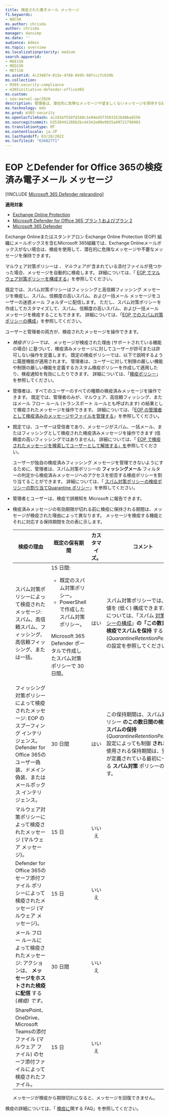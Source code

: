 ```yaml
---
title: 検疫された電子メール メッセージ
f1.keywords:
- NOCSH
ms.author: chrisda
author: chrisda
manager: dansimp
ms.date: ''
audience: Admin
ms.topic: overview
ms.localizationpriority: medium
search.appverid:
- MOE150
- MED150
- MET150
ms.assetid: 4c234874-015e-4768-8495-98fcccfc639b
ms.collection:
- M365-security-compliance
- m365initiative-defender-office365
ms.custom:
- seo-marvel-apr2020
description: 管理者は、潜在的に危険なメッセージや望ましくないメッセージを保持するExchange Online Protection (EOP) の検疫について学習できます。
ms.technology: mdo
ms.prod: m365-security
ms.openlocfilehash: ac2d1bf550fd340c1e94ed5f3503352b40ba6556
ms.sourcegitcommit: b3530441288b2bc44342e00e9025a49721796903
ms.translationtype: MT
ms.contentlocale: ja-JP
ms.lasthandoff: 03/20/2022
ms.locfileid: "63682771"
---
```

# <a name="quarantined-email-messages-in-eop-and-defender-for-office-365"></a>EOP とDefender for Office 365の検疫済み電子メール メッセージ

[!INCLUDE [Microsoft 365 Defender rebranding](../includes/microsoft-defender-for-office.md)]

**適用対象**
- [Exchange Online Protection](exchange-online-protection-overview.md)
- [Microsoft Defender for Office 365 プラン 1 およびプラン 2](defender-for-office-365.md)
- [Microsoft 365 Defender](../defender/microsoft-365-defender.md)

Exchange Onlineまたはスタンドアロン Exchange Online Protection (EOP) 組織にメールボックスを含むMicrosoft 365組織では、Exchange Onlineメールボックスがない場合は、検疫を使用して、潜在的に危険なメッセージや不要なメッセージを保持できます。

マルウェア対策ポリシーは _、マルウェアが_ 含まれている添付ファイルが見つかった場合、メッセージを自動的に検疫します。 詳細については、「 [EOP でマルウェア対策ポリシーを構成する](configure-anti-malware-policies.md)」を参照してください。

既定では、スパム対策ポリシーはフィッシングと高信頼フィッシング メッセージを検疫し、スパム、信頼度の高いスパム、および一括メール メッセージをユーザーの迷惑メール フォルダーに配信します。 ただし、スパム対策ポリシーを作成してカスタマイズして、スパム、信頼度の高いスパム、および一括メール メッセージを検疫することもできます。 詳細については、「[EOP でのスパム対策ポリシーの構成](configure-your-spam-filter-policies.md)」を参照してください。

ユーザーと管理者の両方が、検疫されたメッセージを操作できます。

- _検疫ポリシーでは、_ メッセージが検疫された理由 (サポートされている機能の場合) に基づいて、検疫済みメッセージに対してユーザーが許可または許可しない操作を定義します。 既定の検疫ポリシーでは、以下で説明するように履歴機能が適用されます。 管理者は、ユーザーに対して制限の厳しい機能や制限の厳しい機能を定義するカスタム検疫ポリシーを作成して適用したり、検疫通知を有効にしたりできます。 詳細については、「[検疫ポリシー](quarantine-policies.md)」を参照してください。

- 管理者は、すべてのユーザーのすべての種類の検疫済みメッセージを操作できます。 既定では、管理者のみが、マルウェア、高信頼フィッシング、またはメール フロー ルール (トランスポート ルールとも呼ばれます) の結果として検疫されたメッセージを操作できます。 詳細については、「[EOP の管理者として検疫済みのメッセージやファイルを管理する](manage-quarantined-messages-and-files.md)」を参照してください。

- 既定では、ユーザーは受信者であり、メッセージがスパム、一括メール、またはフィッシングとして検疫された検疫済みメッセージを操作できます (信頼度の高いフィッシングではありません)。 詳細については、「 [EOP で検疫されたメッセージを検索してユーザーとして解放する」を](find-and-release-quarantined-messages-as-a-user.md)参照してください。

  ユーザーが独自の検疫済みフィッシング メッセージを管理できないようにするために、管理者は、スパム対策ポリシーの **フィッシングメール** フィルターの判定から検疫済みメッセージへのアクセスを拒否する検疫ポリシーを割り当てることができます。 詳細については、「 [スパム対策ポリシーの検疫ポリシーの割り当て](quarantine-policies.md#anti-spam-policies)[Quarantine ポリシー](quarantine-policies.md)」を参照してください。

- 管理者とユーザーは、検疫で誤検知を Microsoft に報告できます。

- 検疫済みメッセージの有効期限が切れる前に検疫に保持される期間は、メッセージが検疫された理由によって異なります。 メッセージを検疫する機能とそれに対応する保持期間を次の表に示します。

  |検疫の理由|既定の保有期間|カスタマイズ。|コメント|
  |---|---|:---:|---|
  |スパム対策ポリシーによって検疫されたメッセージ:スパム、高信頼スパム、フィッシング、高信頼フィッシング、または一括。|15 日間: <ul><li>既定のスパム対策ポリシー。</li><li>PowerShell で作成したスパム対策ポリシー。</li></ul> <p> Microsoft 365 Defender ポータルで作成したスパム対策ポリシーで 30 日間。|はい|スパム対策ポリシーでは、この値を (低く) 構成できます。 詳細については、「スパム [対策ポリシーの構成](configure-your-spam-filter-policies.md)」**の「この数日間の検疫でスパムを保持** する (_QuarantineRetentionPeriod_)」の設定を参照してください。|
  |フィッシング対策ポリシーによって検疫されたメッセージ: EOP のスプーフィング インテリジェンス。Defender for Office 365のユーザー偽装、ドメイン偽装、またはメールボックス インテリジェンス。|30 日間|はい|この保持期間は、スパム対策ポリシー **のこの数日間の検疫でのスパムの保持** (_QuarantineRetentionPeriod_) 設定によっても制御 **されます** 。 使用される保持期間は、受信者が定義されている最初に一致する **スパム対策** ポリシーの値です。|
  |マルウェア対策ポリシーによって検疫されたメッセージ (マルウェア メッセージ)。|15 日|いいえ||
  |Defender for Office 365のセーフ添付ファイル ポリシーによって検疫されたメッセージ (マルウェア メッセージ)。|15 日|いいえ||
  |メール フロー ルールによって検疫されたメッセージ: アクションは、 **メッセージをホストされた検疫に配信** する (_検疫) です_。|30 日間|いいえ||
  |SharePoint、OneDrive、Microsoft Teamsの添付ファイル (マルウェア ファイル) のセーフ添付ファイルによって検疫されたファイル。|15 日|いいえ||

  メッセージが検疫から期限切れになると、メッセージを回復できません。

検疫の詳細については、「 [検疫に](quarantine-faq.yml)関する FAQ」を参照してください。
